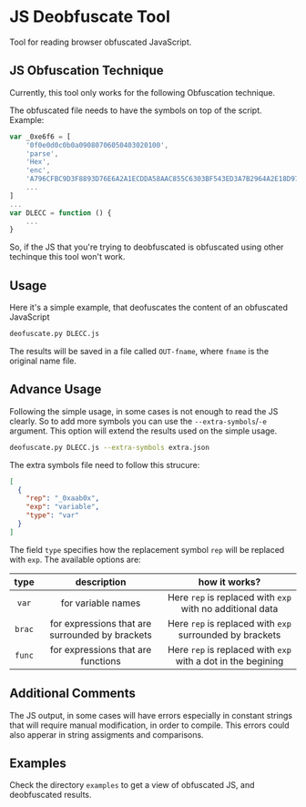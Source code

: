 # JS Deobfuscate Tool

Tool for reading browser obfuscated JavaScript.

## JS Obfuscation Technique

Currently, this tool only works for the following Obfuscation technique.

The obfuscated file needs to have the symbols on top of the script. Example:

```js
var _0xe6f6 = [
    '0f0e0d0c0b0a09080706050403020100',
    'parse',
    'Hex',
    'enc',
    'A796CFBC9D3F8893D76E6A2A1ECDDA58AAC855C6303BF543ED3A7B2964A2E18D9753BA14F146F4C43B540FAC5530503B16856C4A3ADE64DBA7B17A0557A8E120A8330DEB2380D34A41217CC58EF5F8EC96962CB6E5436B024FB9E12C86A9ECF8275B17AB2EF9D1B85F2F0E44A6740939D8726A647B744E78E25ADB74ED8FA08F',
    ...
]
...
var DLECC = function () {
    ...
}
```

So, if the JS that you're trying to deobfuscated is obfuscated using other techinque this tool won't work.

## Usage

Here it's a simple example, that deofuscates the content of an obfuscated JavaScript

```bash
deofuscate.py DLECC.js
```

The results will be saved in a file called `OUT-fname`, where `fname` is the original name file.

## Advance Usage

Following the simple usage, in some cases is not enough to read the JS clearly. So to add more symbols you can use the `--extra-symbols`/`-e` argument. This option will extend the results used on the simple usage.

```bash
deofuscate.py DLECC.js --extra-symbols extra.json
```

The extra symbols file need to follow this strucure:

```json
[
  {
    "rep": "_0xaab0x",
    "exp": "variable",
    "type": "var"
  }
]
```

The field `type` specifies how the replacement symbol `rep` will be replaced with `exp`. The available options are:

|type|description|how it works?|
|:---:|:---:|:---:|
|`var`| for variable names| Here `rep` is replaced with `exp` with no additional data|
|`brac`| for expressions that are surrounded by brackets | Here `rep` is replaced with `exp` surrounded by brackets|
|`func`| for expressions that are functions | Here `rep` is replaced with `exp` with a dot in the begining |

## Additional Comments

The JS output, in some cases will have errors especially in constant strings that will require manual modification, in order to compile. This errors could also apperar in string assigments and comparisons.

## Examples

Check the directory `examples` to get a view of obfuscated JS, and deobfuscated results.
